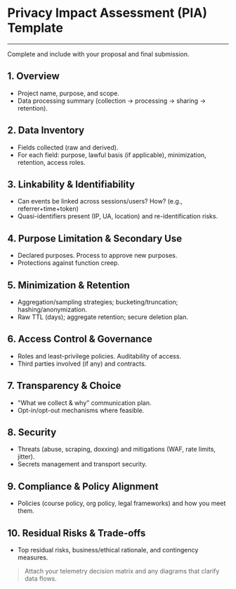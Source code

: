 # Privacy Impact Assessment (PIA) Template

---

Complete and include with your proposal and final submission.

## 1. Overview

- Project name, purpose, and scope.
- Data processing summary (collection → processing → sharing → retention).

## 2. Data Inventory

- Fields collected (raw and derived).
- For each field: purpose, lawful basis (if applicable), minimization, retention, access roles.

## 3. Linkability & Identifiability

- Can events be linked across sessions/users? How? (e.g., referrer+time+token)
- Quasi-identifiers present (IP, UA, location) and re-identification risks.

## 4. Purpose Limitation & Secondary Use

- Declared purposes. Process to approve new purposes.
- Protections against function creep.

## 5. Minimization & Retention

- Aggregation/sampling strategies; bucketing/truncation; hashing/anonymization.
- Raw TTL (days); aggregate retention; secure deletion plan.

## 6. Access Control & Governance

- Roles and least-privilege policies. Auditability of access.
- Third parties involved (if any) and contracts.

## 7. Transparency & Choice

- "What we collect & why” communication plan.
- Opt-in/opt-out mechanisms where feasible.

## 8. Security

- Threats (abuse, scraping, doxxing) and mitigations (WAF, rate limits, jitter).
- Secrets management and transport security.

## 9. Compliance & Policy Alignment

- Policies (course policy, org policy, legal frameworks) and how you meet them.

## 10. Residual Risks & Trade-offs

- Top residual risks, business/ethical rationale, and contingency measures.

> Attach your telemetry decision matrix and any diagrams that clarify data flows.
